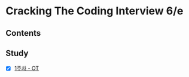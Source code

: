 # Cracking The Coding Interview 6/e

## Contents

## Study
- [x] [1주차 - OT](docs/study/20210118.md)
